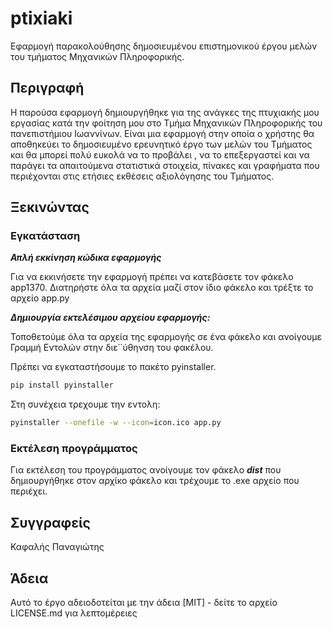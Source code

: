 # ptixiaki

Εφαρμογή παρακολούθησης δημοσιευμένου επιστημονικού έργου μελών του τμήματος Μηχανικών Πληροφορικής. 



## Περιγραφή

Η παρούσα εφαρμογή δημιουργήθηκε για της ανάγκες της πτυχιακής μου εργασίας κατά την φοίτηση μου στο Τμήμα Μηχανικών Πληροφορικής του πανεπιστήμιου Ιωαννίνων. Είναι μια εφαρμογή στην οποία ο χρήστης θα αποθηκεύει το δημοσιευμένο ερευνητικό έργο των μελών του Τμήματος και θα μπορεί πολύ ευκολά να το προβάλει , να το επεξεργαστεί και να παράγει τα απαιτούμενα στατιστικά στοιχεία, πίνακες και γραφήματα που περιέχονται στις ετήσιες εκθέσεις αξιολόγησης του Τμήματος.


## Ξεκινώντας


### Εγκατάσταση

***Απλή εκκίνηση κώδικα εφαρμογής***

Για να εκκινήσετε την εφαρμογή πρέπει να κατεβάσετε τον φάκελο app1370.
Διατηρήστε όλα τα αρχεία μαζί στον ίδιο φάκελο και τρέξτε το αρχείο app.py


***Δημιουργία εκτελέσιμου αρχείου εφαρμογής:***

Τοποθετούμε όλα τα αρχεία της εφαρμογής σε ένα φάκελο και ανοίγουμε Γραμμή Εντολών
στην διε΄΄ύθηνση του φακέλου.

Πρέπει να εγκαταστήσουμε το πακέτο pyinstaller.
```bash
pip install pyinstaller
```
Στη συνέχεια τρεχουμε την εντολη:
```bash
pyinstaller --onefile -w --icon=icon.ico app.py
```


### Εκτέλεση προγράμματος

Για εκτέλεση του προγράμματος ανοίγουμε τον φάκελο ***dist*** που 
δημιουργήθηκε στον αρχίκο φάκελο και τρέχουμε το .exe αρχείο που περιέχει.


## Συγγραφείς

Καφαλής Παναγιώτης



## Άδεια

Αυτό το έργο αδειοδοτείται με την άδεια [ΜΙΤ] - δείτε το αρχείο LICENSE.md για λεπτομέρειες

